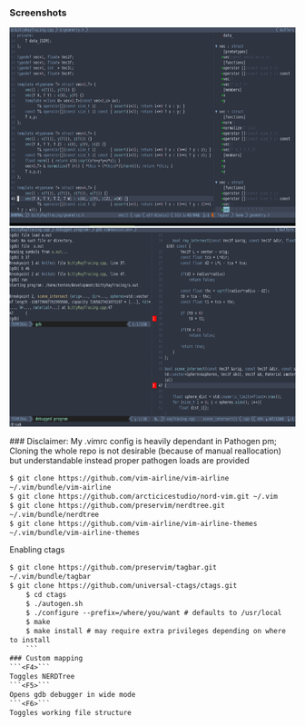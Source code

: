 ### Screenshots
<p align="center">
<img src="1.png" width="690" height="350" />
<img src="2.png" width="690" height="350" />
</p>
### Disclaimer: 
My .vimrc config is heavily dependant in Pathogen pm; Cloning the whole repo is not desirable (because of manual reallocation) but understandable 
instead proper pathogen loads are provided 

```
$ git clone https://github.com/vim-airline/vim-airline ~/.vim/bundle/vim-airline
$ git clone https://github.com/arcticicestudio/nord-vim.git ~/.vim
$ git clone https://github.com/preservim/nerdtree.git ~/.vim/bundle/nerdtree
$ git clone https://github.com/vim-airline/vim-airline-themes ~/.vim/bundle/vim-airline-themes

```

Enabling ctags

```
$ git clone https://github.com/preservim/tagbar.git ~/.vim/bundle/tagbar
$ git clone https://github.com/universal-ctags/ctags.git
    $ cd ctags
    $ ./autogen.sh
    $ ./configure --prefix=/where/you/want # defaults to /usr/local
    $ make
    $ make install # may require extra privileges depending on where to install
    ```
### Custom mapping
```<F4>```
Toggles NERDTree
```<F5>```
Opens gdb debugger in wide mode
```<F6>```
Toggles working file structure

